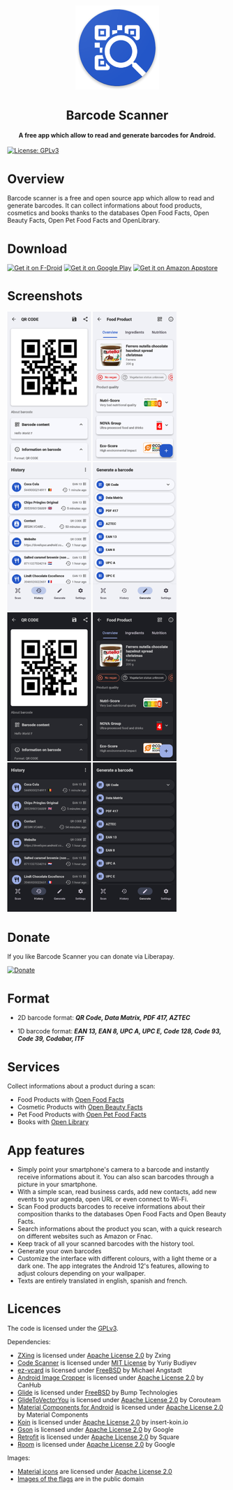 <div align="center"><img src="app/src/main/res/mipmap-xxxhdpi/ic_launcher_round.png" width="192" /></div>

# <div align="center">Barcode Scanner</div>

<div align="center"><h4>A free app which allow to read and generate barcodes for Android.</h4></div>

[![License: GPLv3](https://img.shields.io/badge/License-GPLv3-blue)](https://www.gnu.org/licenses/gpl-3.0)

# Overview

Barcode scanner is a free and open source app which allow to read and generate barcodes. It can collect informations about food products, cosmetics and books thanks to the databases Open Food Facts, Open Beauty Facts, Open Pet Food Facts and OpenLibrary.

# Download

[<img src="https://fdroid.gitlab.io/artwork/badge/get-it-on.png"
     alt="Get it on F-Droid"
     height="90">](https://f-droid.org/packages/com.atharok.barcodescanner/)
[<img src="https://play.google.com/intl/en_us/badges/images/generic/en-play-badge.png"
     alt="Get it on Google Play"
     height="90">](https://play.google.com/store/apps/details?id=com.atharok.barcodescanner)
[<img src="https://images-na.ssl-images-amazon.com/images/G/01/mobile-apps/devportal2/res/images/amazon-appstore-badge-english-black.png"
     alt="Get it on Amazon Appstore"
     height="90">](https://www.amazon.com/Atharok-Barcode-Scanner/dp/B0BCDZ19T2)

# Screenshots

<img src="fastlane/metadata/android/en-US/images/phoneScreenshots/01_qr_light.png" width="192" />
<img src="fastlane/metadata/android/en-US/images/phoneScreenshots/02_food_product_light.png" width="192" />
<img src="fastlane/metadata/android/en-US/images/phoneScreenshots/03_history_light.png" width="192" />
<img src="fastlane/metadata/android/en-US/images/phoneScreenshots/04_create_light.png" width="192" />
<img src="fastlane/metadata/android/en-US/images/phoneScreenshots/05_qr_dark.png" width="192" />
<img src="fastlane/metadata/android/en-US/images/phoneScreenshots/06_food_product_dark.png" width="192" />
<img src="fastlane/metadata/android/en-US/images/phoneScreenshots/07_history_dark.png" width="192" />
<img src="fastlane/metadata/android/en-US/images/phoneScreenshots/08_create_dark.png" width="192" />

# Donate

If you like Barcode Scanner you can donate via Liberapay.

[![Donate](https://liberapay.com/assets/widgets/donate.svg)](https://liberapay.com/Atharok/donate)

# Format

- 2D barcode format:
***QR Code, Data Matrix, PDF 417, AZTEC***

- 1D barcode format:
***EAN 13, EAN 8, UPC A, UPC E, Code 128, Code 93, Code 39, Codabar, ITF***

# Services

Collect informations about a product during a scan:

- Food Products with [Open Food Facts](https://world.openfoodfacts.org/)
- Cosmetic Products with [Open Beauty Facts](https://world.openbeautyfacts.org/)
- Pet Food Products with [Open Pet Food Facts](https://world.openpetfoodfacts.org/)
- Books with [Open Library](https://openlibrary.org/)

# App features

- Simply point your smartphone's camera to a barcode and instantly receive informations about it. You can also scan barcodes through a picture in your smartphone.
- With a simple scan, read business cards, add new contacts, add new events to your agenda, open URL or even connect to Wi-Fi.
- Scan Food products barcodes to receive informations about their composition thanks to the databases Open Food Facts and Open Beauty Facts.
- Search informations about the product you scan, with a quick research on different websites such as Amazon or Fnac.
- Keep track of all your scanned barcodes with the history tool.
- Generate your own barcodes
- Customize the interface with different colours, with a light theme or a dark one. The app integrates the Android 12's features, allowing to adjust colours depending on your wallpaper.
- Texts are entirely translated in english, spanish and french.

# Licences

The code is licensed under the [GPLv3](https://www.gnu.org/licenses/gpl-3.0).

Dependencies:

- [ZXing](https://github.com/zxing/zxing) is licensed under [Apache License 2.0](https://www.apache.org/licenses/LICENSE-2.0) by Zxing
- [Code Scanner](https://github.com/yuriy-budiyev/code-scanner) is licensed under [MIT License](https://mit-license.org/) by Yuriy Budiyev
- [ez-vcard](https://github.com/mangstadt/ez-vcard) is licensed under [FreeBSD](https://www.freebsd.org/copyright/freebsd-license/) by Michael Angstadt
- [Android Image Cropper](https://github.com/CanHub/Android-Image-Cropper) is licensed under [Apache License 2.0](https://www.apache.org/licenses/LICENSE-2.0) by CanHub
- [Glide](https://github.com/bumptech/glide) is licensed under [FreeBSD](https://www.freebsd.org/copyright/freebsd-license/) by Bump Technologies
- [GlideToVectorYou](https://github.com/corouteam/GlideToVectorYou) is licensed under [Apache License 2.0](https://www.apache.org/licenses/LICENSE-2.0) by Corouteam
- [Material Components for Android](https://github.com/material-components/material-components-android) is licensed under [Apache License 2.0](https://www.apache.org/licenses/LICENSE-2.0) by Material Components
- [Koin](https://github.com/InsertKoinIO/koin) is licensed under [Apache License 2.0](https://www.apache.org/licenses/LICENSE-2.0) by insert-koin.io
- [Gson](https://github.com/google/gson) is licensed under [Apache License 2.0](https://www.apache.org/licenses/LICENSE-2.0) by Google
- [Retrofit](https://github.com/square/retrofit) is licensed under [Apache License 2.0](https://www.apache.org/licenses/LICENSE-2.0) by Square
- [Room](https://android.googlesource.com/platform/frameworks/support/+/refs/heads/androidx-main/room) is licensed under [Apache License 2.0](https://www.apache.org/licenses/LICENSE-2.0) by Google

Images:

- [Material icons](https://fonts.google.com/icons) are licensed under [Apache License 2.0](https://www.apache.org/licenses/LICENSE-2.0)
- [Images of the flags](https://www.drapeauxdespays.fr) are in the public domain
